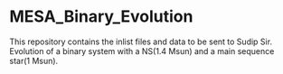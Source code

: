 # MESA_Binary_Evolution
This repository contains the inlist files and data to be sent to Sudip Sir. Evolution of a binary system with a NS(1.4 Msun) and a main sequence star(1 Msun). 
